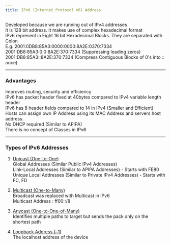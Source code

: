 ```yaml
---
title: IPv6 (Internet Protocol v6) Address
---
```


Developed because we are running out of IPv4 addresses  
It is 128 bit address. It makes use of complex hexadecimal format  
IPv6 represent in Eight 16 bit Hexadecimal Blocks. They are separated with Colon  
E.g. 2001:0DB8:85A3:0000:0000:8A2E:0370:7334  
2001:DB8:85A3:0:0:8A2E:370:7334 (Suppressing leading zeros)  
2001:DB8:85A3::8A2E:370:7334 (Compress Contiguous Blocks of 0's into :: once)

---

### Advantages

Improves routing, security and efficiency  
IPv6 has packet header fixed at 40bytes compared to IPv4 variable length header  
IPv6 has 8 header fields compared to 14 in IPv4 (Smaller and Efficient)  
Hosts can assign own IP Address using its MAC Address and servers host address.  
No DHCP required (Similar to APIPA)  
There is no concept of Classes in IPv6

---

### Types of IPv6 Addresses

1. <u>Unicast (One-to-One)</u>  
   Global Addresses (Similar Public IPv4 Addresses)  
   Link-Local Addresses (Similar to APIPA Addresses) - Starts with FE80  
   Unique Local Addresses (Similar to Private IPv4 Addresses) - Starts with FC, FD

2. <u>Multicast (One-to-Many)</u>  
   Broadcast was replaced with Multicast in IPv6  
   Multicast Address : ff00::/8

3. <u>Anycast (One-to-One-of-Many)</u>  
   Identifies multiple paths to target but sends the pack only on the shortest path

4. <u>Loopback Address (::1)</u>  
   The localhost address of the device